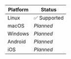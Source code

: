 | Platform | Status                       |
|----------|------------------------------|
| Linux    | :white_check_mark: Supported |
| macOS    | *Planned*                    |
| Windows  | *Planned*                    |
| Android  | *Planned*                    |
| iOS      | *Planned*                    |
